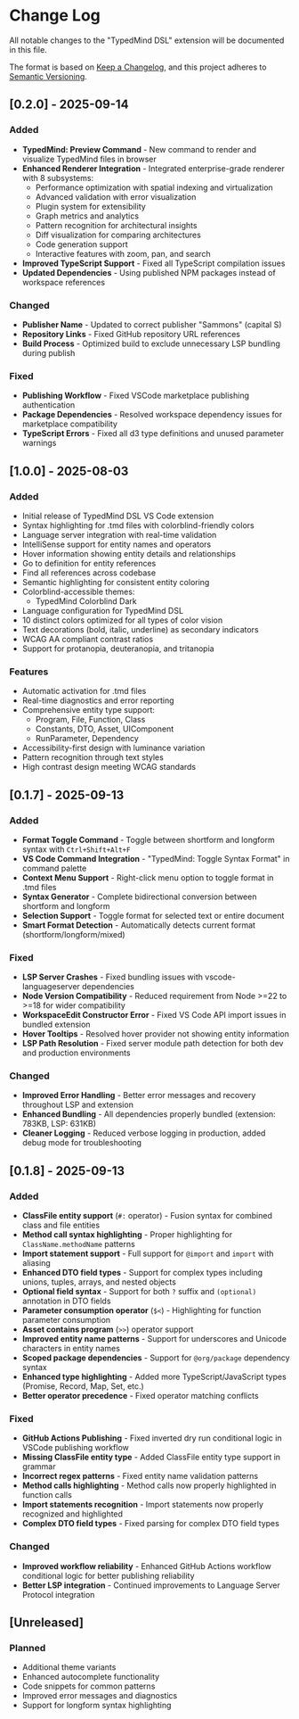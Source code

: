 # Change Log

All notable changes to the "TypedMind DSL" extension will be documented in this file.

The format is based on [Keep a Changelog](https://keepachangelog.com/en/1.0.0/),
and this project adheres to [Semantic Versioning](https://semver.org/spec/v2.0.0.html).

## [0.2.0] - 2025-09-14

### Added
- **TypedMind: Preview Command** - New command to render and visualize TypedMind files in browser
- **Enhanced Renderer Integration** - Integrated enterprise-grade renderer with 8 subsystems:
  - Performance optimization with spatial indexing and virtualization
  - Advanced validation with error visualization
  - Plugin system for extensibility
  - Graph metrics and analytics
  - Pattern recognition for architectural insights
  - Diff visualization for comparing architectures
  - Code generation support
  - Interactive features with zoom, pan, and search
- **Improved TypeScript Support** - Fixed all TypeScript compilation issues
- **Updated Dependencies** - Using published NPM packages instead of workspace references

### Changed
- **Publisher Name** - Updated to correct publisher "Sammons" (capital S)
- **Repository Links** - Fixed GitHub repository URL references
- **Build Process** - Optimized build to exclude unnecessary LSP bundling during publish

### Fixed
- **Publishing Workflow** - Fixed VSCode marketplace publishing authentication
- **Package Dependencies** - Resolved workspace dependency issues for marketplace compatibility
- **TypeScript Errors** - Fixed all d3 type definitions and unused parameter warnings

## [1.0.0] - 2025-08-03

### Added
- Initial release of TypedMind DSL VS Code extension
- Syntax highlighting for .tmd files with colorblind-friendly colors
- Language server integration with real-time validation
- IntelliSense support for entity names and operators
- Hover information showing entity details and relationships
- Go to definition for entity references
- Find all references across codebase
- Semantic highlighting for consistent entity coloring
- Colorblind-accessible themes:
  - TypedMind Colorblind Dark
- Language configuration for TypedMind DSL
- 10 distinct colors optimized for all types of color vision
- Text decorations (bold, italic, underline) as secondary indicators
- WCAG AA compliant contrast ratios
- Support for protanopia, deuteranopia, and tritanopia

### Features
- Automatic activation for .tmd files
- Real-time diagnostics and error reporting
- Comprehensive entity type support:
  - Program, File, Function, Class
  - Constants, DTO, Asset, UIComponent
  - RunParameter, Dependency
- Accessibility-first design with luminance variation
- Pattern recognition through text styles
- High contrast design meeting WCAG standards

## [0.1.7] - 2025-09-13

### Added
- **Format Toggle Command** - Toggle between shortform and longform syntax with `Ctrl+Shift+Alt+F`
- **VS Code Command Integration** - "TypedMind: Toggle Syntax Format" in command palette
- **Context Menu Support** - Right-click menu option to toggle format in .tmd files
- **Syntax Generator** - Complete bidirectional conversion between shortform and longform
- **Selection Support** - Toggle format for selected text or entire document
- **Smart Format Detection** - Automatically detects current format (shortform/longform/mixed)

### Fixed
- **LSP Server Crashes** - Fixed bundling issues with vscode-languageserver dependencies
- **Node Version Compatibility** - Reduced requirement from Node >=22 to >=18 for wider compatibility
- **WorkspaceEdit Constructor Error** - Fixed VS Code API import issues in bundled extension
- **Hover Tooltips** - Resolved hover provider not showing entity information
- **LSP Path Resolution** - Fixed server module path detection for both dev and production environments

### Changed
- **Improved Error Handling** - Better error messages and recovery throughout LSP and extension
- **Enhanced Bundling** - All dependencies properly bundled (extension: 783KB, LSP: 631KB)
- **Cleaner Logging** - Reduced verbose logging in production, added debug mode for troubleshooting

## [0.1.8] - 2025-09-13

### Added
- **ClassFile entity support** (`#:` operator) - Fusion syntax for combined class and file entities
- **Method call syntax highlighting** - Proper highlighting for `ClassName.methodName` patterns
- **Import statement support** - Full support for `@import` and `import` with aliasing
- **Enhanced DTO field types** - Support for complex types including unions, tuples, arrays, and nested objects
- **Optional field syntax** - Support for both `?` suffix and `(optional)` annotation in DTO fields
- **Parameter consumption operator** (`$<`) - Highlighting for function parameter consumption
- **Asset contains program** (`>>`) operator support
- **Improved entity name patterns** - Support for underscores and Unicode characters in entity names
- **Scoped package dependencies** - Support for `@org/package` dependency syntax
- **Enhanced type highlighting** - Added more TypeScript/JavaScript types (Promise, Record, Map, Set, etc.)
- **Better operator precedence** - Fixed operator matching conflicts

### Fixed
- **GitHub Actions Publishing** - Fixed inverted dry run conditional logic in VSCode publishing workflow
- **Missing ClassFile entity type** - Added ClassFile entity type support in grammar
- **Incorrect regex patterns** - Fixed entity name validation patterns
- **Method calls highlighting** - Method calls now properly highlighted in function calls
- **Import statements recognition** - Import statements now properly recognized and highlighted
- **Complex DTO field types** - Fixed parsing for complex DTO field types

### Changed
- **Improved workflow reliability** - Enhanced GitHub Actions workflow conditional logic for better publishing reliability
- **Better LSP integration** - Continued improvements to Language Server Protocol integration

## [Unreleased]

### Planned
- Additional theme variants
- Enhanced autocomplete functionality
- Code snippets for common patterns
- Improved error messages and diagnostics
- Support for longform syntax highlighting
